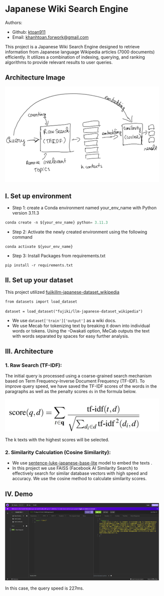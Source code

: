 # Japanese Wiki Search Engine
Authors:
- Github: [ktoan911](https://github.com/ktoan911) 
- Email: khanhtoan.forwork@gmail.com 



This project is a Japanese Wiki Search Engine designed to retrieve information from Japanese language Wikipedia articles (7000 documents) efficiently. It utilizes a combination of indexing, querying, and ranking algorithms to provide relevant results to user queries.



## Architecture Image

![image](Assets/Architecture.jpg)

## I.  Set up environment
- Step 1: create a Conda environment named your_env_name with Python version  3.11.3

```python
conda create -n ${your_env_name} python= 3.11.3
```

- Step 2: Activate the newly created environment using the following command
```
conda activate ${your_env_name}
```

- Step 3: Install Packages from requirements.txt

```
pip install -r requirements.txt
``` 

## II.  Set up your dataset

This project utilized [fujikillm-japanese-dataset_wikipedia](https://huggingface.co/datasets/fujiki/llm-japanese-dataset_wikipedia?row=16)
```
from datasets import load_dataset

dataset = load_dataset("fujiki/llm-japanese-dataset_wikipedia")
```
- We use `dataset['train']['output']` as a wiki docs.
- We use Mecab for tokenizing text by breaking it down into individual words or tokens. Using the -Owakati option, MeCab outputs the text with words separated by spaces for easy further analysis.

## III.  Architecture
### 1. Raw Search (TF-IDF):

The initial query is processed using a coarse-grained search mechanism based on Term Frequency-Inverse Document Frequency (TF-IDF). To improve query speed, we have saved the TF-IDF scores of the words in the paragraphs as well as the penalty scores `ds` in the formula below.

![image](Assets/Document_score.png)

The k texts with the highest scores will be selected.

### 2. Similarity Calculation (Cosine Similarity):
- We use [sentence-luke-japanese-base-lite](https://huggingface.co/sonoisa/sentence-luke-japanese-base-lite) model to embed the texts .
- In this project we use FAISS (Facebook AI Similarity Search) to effectively search for similar database vectors with high speed and accuracy. We use the cosine method to calculate similarity scores.

## IV. Demo

![image](Assets/Demo.png)

In this case, the query speed is 227ms.








